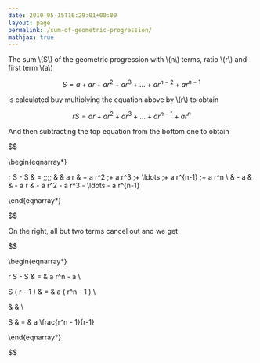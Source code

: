 ```yaml
---
date: 2010-05-15T16:29:01+00:00
layout: page
permalink: /sum-of-geometric-progression/
mathjax: true
---
```

The sum \\\(S\\) of the geometric progression with \\(n\\) terms, ratio \\(r\\) and first term \\(a\\)

$$ S = a + a r + a r^2 + a r^3 + \ldots + a r^{n-2} + a r^{n-1} $$

is calculated buy multiplying the equation above by \\(r\\) to obtain

$$ r S = a r + a r^2 + a r^3 + \ldots + a r^{n-1} + a r^n $$

And then subtracting the top equation from the bottom one to obtain

$$

\begin{eqnarray*}

r S - S & = \;\;\;\; & & a r & + a r^2 \;+ a r^3 \;+ \ldots \;+ a r^{n-1} \;+ a r^n \\
        &   - a & & - a r & - a r^2 - a r^3 - \ldots - a r^{n-1}

\end{eqnarray*}

$$

On the right, all but two terms cancel out and we get

$$

\begin{eqnarray*}

r S - S & = & a r^n - a \\

S ( r - 1 ) & = & a ( r^n - 1 ) \\

& & \\

S & = & a \frac{r^n - 1}{r-1}

\end{eqnarray*}

$$
